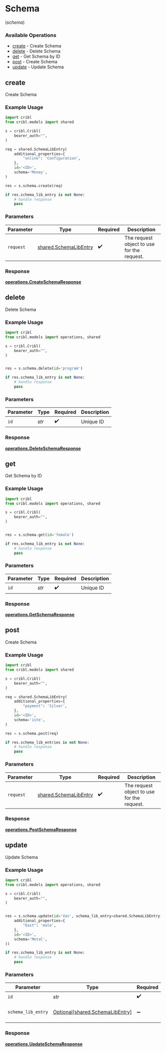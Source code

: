 # Schema
(*schema*)

### Available Operations

* [create](#create) - Create Schema
* [delete](#delete) - Delete Schema
* [get](#get) - Get Schema by ID
* [post](#post) - Create Schema
* [update](#update) - Update Schema

## create

Create Schema

### Example Usage

```python
import cribl
from cribl.models import shared

s = cribl.Cribl(
    bearer_auth="",
)

req = shared.SchemaLibEntry(
    additional_properties={
        "online": 'Configuration',
    },
    id='<ID>',
    schema='Money',
)

res = s.schema.create(req)

if res.schema_lib_entry is not None:
    # handle response
    pass
```

### Parameters

| Parameter                                                      | Type                                                           | Required                                                       | Description                                                    |
| -------------------------------------------------------------- | -------------------------------------------------------------- | -------------------------------------------------------------- | -------------------------------------------------------------- |
| `request`                                                      | [shared.SchemaLibEntry](../../models/shared/schemalibentry.md) | :heavy_check_mark:                                             | The request object to use for the request.                     |


### Response

**[operations.CreateSchemaResponse](../../models/operations/createschemaresponse.md)**


## delete

Delete Schema

### Example Usage

```python
import cribl
from cribl.models import operations, shared

s = cribl.Cribl(
    bearer_auth="",
)


res = s.schema.delete(id='program')

if res.schema_lib_entry is not None:
    # handle response
    pass
```

### Parameters

| Parameter          | Type               | Required           | Description        |
| ------------------ | ------------------ | ------------------ | ------------------ |
| `id`               | *str*              | :heavy_check_mark: | Unique ID          |


### Response

**[operations.DeleteSchemaResponse](../../models/operations/deleteschemaresponse.md)**


## get

Get Schema by ID

### Example Usage

```python
import cribl
from cribl.models import operations, shared

s = cribl.Cribl(
    bearer_auth="",
)


res = s.schema.get(id='female')

if res.schema_lib_entry is not None:
    # handle response
    pass
```

### Parameters

| Parameter          | Type               | Required           | Description        |
| ------------------ | ------------------ | ------------------ | ------------------ |
| `id`               | *str*              | :heavy_check_mark: | Unique ID          |


### Response

**[operations.GetSchemaResponse](../../models/operations/getschemaresponse.md)**


## post

Create Schema

### Example Usage

```python
import cribl
from cribl.models import shared

s = cribl.Cribl(
    bearer_auth="",
)

req = shared.SchemaLibEntry(
    additional_properties={
        "payment": 'Silver',
    },
    id='<ID>',
    schema='iste',
)

res = s.schema.post(req)

if res.schema_lib_entries is not None:
    # handle response
    pass
```

### Parameters

| Parameter                                                      | Type                                                           | Required                                                       | Description                                                    |
| -------------------------------------------------------------- | -------------------------------------------------------------- | -------------------------------------------------------------- | -------------------------------------------------------------- |
| `request`                                                      | [shared.SchemaLibEntry](../../models/shared/schemalibentry.md) | :heavy_check_mark:                                             | The request object to use for the request.                     |


### Response

**[operations.PostSchemaResponse](../../models/operations/postschemaresponse.md)**


## update

Update Schema

### Example Usage

```python
import cribl
from cribl.models import operations, shared

s = cribl.Cribl(
    bearer_auth="",
)


res = s.schema.update(id='Van', schema_lib_entry=shared.SchemaLibEntry(
    additional_properties={
        "East": 'male',
    },
    id='<ID>',
    schema='Metal',
))

if res.schema_lib_entry is not None:
    # handle response
    pass
```

### Parameters

| Parameter                                                                | Type                                                                     | Required                                                                 | Description                                                              |
| ------------------------------------------------------------------------ | ------------------------------------------------------------------------ | ------------------------------------------------------------------------ | ------------------------------------------------------------------------ |
| `id`                                                                     | *str*                                                                    | :heavy_check_mark:                                                       | Unique ID                                                                |
| `schema_lib_entry`                                                       | [Optional[shared.SchemaLibEntry]](../../models/shared/schemalibentry.md) | :heavy_minus_sign:                                                       | Schema object to be updated                                              |


### Response

**[operations.UpdateSchemaResponse](../../models/operations/updateschemaresponse.md)**

